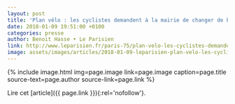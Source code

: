 ```yaml
---
layout: post
title: 'Plan vélo : les cyclistes demandent à la mairie de changer de braquet'
date: 2018-01-09 19:51:00 +0100
categories: presse
author: Benoit Hasse • Le Parisien
link: http://www.leparisien.fr/paris-75/plan-velo-les-cyclistes-demandent-a-la-mairie-de-changer-de-braquet-09-01-2018-7491645.php
image: assets/images/articles/2018-01-09-leparisien-plan-velo-les-cyclistes-demandent-a-la-mairie-de-changer-de-braquet.jpg
---
```


{% include image.html
            img=page.image
            link=page.image
            caption=page.title
            source-text=page.author
            source-link=page.link
%}

Lire cet [article]({{ page.link }}){:rel='nofollow'}.
